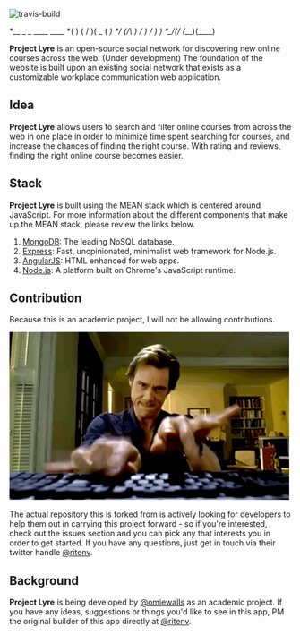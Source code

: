 ![travis-build](https://api.travis-ci.org/ritenv/atwork.svg)

*__    _  _  ____  ____
*(  )  ( \/ )(  _ \(  __)
*/ (_/\ )  /  )   / ) _)
*\____/(__/  (__\_)(____)

**Project Lyre** is an open-source social network for discovering new online courses across the web.
(Under development) The foundation of the website is built upon an existing social network that exists as a customizable workplace communication web application.

## Idea

**Project Lyre** allows users to search and filter online courses from across the web in one place in order to minimize time spent searching for courses, and increase the chances of finding the right course. With rating and reviews, finding the right online course becomes easier.

## Stack

**Project Lyre** is built using the MEAN stack which is centered around JavaScript. For more information about the different components that make up the MEAN stack, please review the links below.

1. [MongoDB](http://mongodb.org/): The leading NoSQL database.
2. [Express](http://expressjs.com/): Fast, unopinionated, minimalist web framework for Node.js.
3. [AngularJS](http://angularjs.org/): HTML enhanced for web apps.
4. [Node.js](http://nodejs.org/): A platform built on Chrome's JavaScript runtime.

## Contribution

Because this is an academic project, I will not be allowing contributions.

![contribute](fast-typing.gif)

The actual repository this is forked from is actively looking for developers to help them out in carrying this project forward - so if you're interested, check out the issues section and you can pick any that interests you in order to get started. If you have any questions, just get in touch via their twitter handle [@ritenv](http://twitter.com/@ritenv).

## Background

**Project Lyre** is being developed by [@omiewalls](http://twitter.com/@omiewalls) as an academic project. If you have any ideas, suggestions or things you'd like to see in this app, PM the original builder of this app directly at [@ritenv](http://twitter.com/@ritenv).
